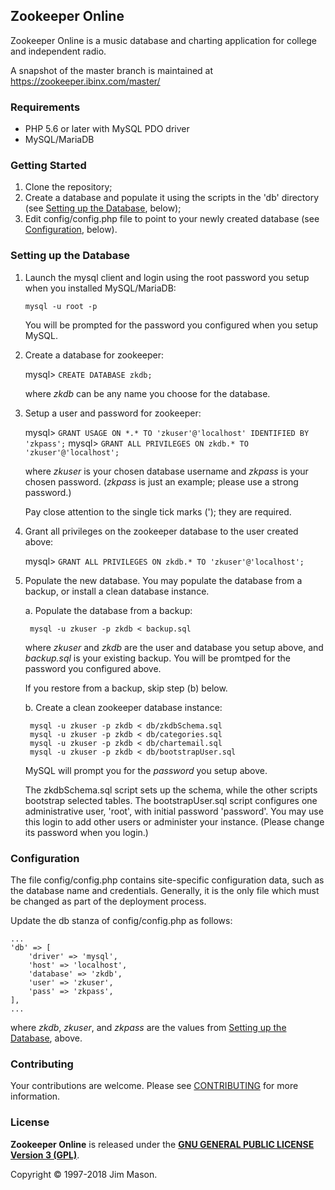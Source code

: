 ## Zookeeper Online

Zookeeper Online is a music database and charting application for
college and independent radio.

A snapshot of the master branch is maintained at
https://zookeeper.ibinx.com/master/


### Requirements

* PHP 5.6 or later with MySQL PDO driver
* MySQL/MariaDB


### Getting Started

1. Clone the repository;
2. Create a database and populate it using the scripts in the 'db'
directory (see [Setting up the
Database](#user-content-setting-up-the-database), below);
3. Edit config/config.php file to point to your newly created
database (see [Configuration](#user-content-configuration), below).


### Setting up the Database

1. Launch the mysql client and login using the root password you setup when
you installed MySQL/MariaDB:

    `mysql -u root -p`

    You will be prompted for the password you configured when you setup MySQL.

2. Create a database for zookeeper:

    mysql> `CREATE DATABASE zkdb;`

    where *zkdb* can be any name you choose for the database.

3. Setup a user and password for zookeeper:

    mysql> `GRANT USAGE ON *.* TO 'zkuser'@'localhost' IDENTIFIED BY 'zkpass';`
    mysql> `GRANT ALL PRIVILEGES ON zkdb.* TO 'zkuser'@'localhost';`

    where *zkuser* is your chosen database username and *zkpass* is your
    chosen password.  (*zkpass* is just an example; please use a strong
    password.)

    Pay close attention to the single tick marks ('); they are required.

4. Grant all privileges on the zookeeper database to the user created above:

   mysql> `GRANT ALL PRIVILEGES ON zkdb.* TO 'zkuser'@'localhost';`

5. Populate the new database.  You may populate the database from a backup,
or install a clean database instance.

    a. Populate the database from a backup:

        mysql -u zkuser -p zkdb < backup.sql

    where *zkuser* and *zkdb* are the user and database you setup
    above, and *backup.sql* is your existing backup.  You will be
    promtped for the password you configured above.

    If you restore from a backup, skip step (b) below.
        
    b. Create a clean zookeeper database instance:

        mysql -u zkuser -p zkdb < db/zkdbSchema.sql
        mysql -u zkuser -p zkdb < db/categories.sql
        mysql -u zkuser -p zkdb < db/chartemail.sql
        mysql -u zkuser -p zkdb < db/bootstrapUser.sql

    MySQL will prompt you for the *password* you setup above.

    The zkdbSchema.sql script sets up the schema, while the other
    scripts bootstrap selected tables.  The bootstrapUser.sql script
    configures one administrative user, 'root', with initial password
    'password'.  You may use this login to add other users or
    administer your instance.  (Please change its password when you
    login.)


### Configuration

The file config/config.php contains site-specific configuration data,
such as the database name and credentials.  Generally, it is the only
file which must be changed as part of the deployment process.

Update the db stanza of config/config.php as follows:

    ...
    'db' => [
        'driver' => 'mysql',
        'host' => 'localhost',
        'database' => 'zkdb',
        'user' => 'zkuser',
        'pass' => 'zkpass',
    ],
    ...
    

where *zkdb*, *zkuser*, and *zkpass* are the values from [Setting up
the Database](#user-content-setting-up-the-database), above.


### Contributing

Your contributions are welcome.  Please see [CONTRIBUTING](CONTRIBUTING.md)
for more information.


### License

**Zookeeper Online** is released under the
[**GNU GENERAL PUBLIC LICENSE Version 3 (GPL)**](http://www.gnu.org/licenses/gpl-3.0.html).

Copyright &copy; 1997-2018 Jim Mason.
